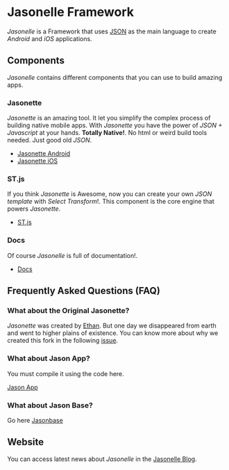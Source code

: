 # Jasonelle Framework

*Jasonelle* is a Framework that uses [JSON](https://www.json.org/) as the main language
to create *Android* and *iOS* applications.


## Components

*Jasonelle* contains different components that you can use to build amazing apps.

### Jasonette

*Jasonette* is an amazing tool. It let you simplify the complex process of
building native mobile apps. With *Jasonette* you have the power of *JSON + Javascript*
at your hands. **Totally Native!**. No html or weird build tools needed. Just
good old *JSON*.

- [Jasonette Android](https://github.com/jasonelle/jasonette-android)
- [Jasonette iOS](https://github.com/jasonelle/jasonette-ios)

### ST.js

If you think *Jasonette* is Awesome, now you can create your own *JSON template* with *Select Transform*!. This component is the core engine that powers *Jasonette*.

- [ST.js](https://github.com/jasonelle/st.js)

### Docs

Of course *Jasonelle* is full of documentation!.

- [Docs](https://github.com/jasonelle/docs)


## Frequently Asked Questions (FAQ)


### What about the Original Jasonette?

*Jasonette* was created by [Ethan](https://github.com/gliechtenstein). 
But one day we disappeared from earth and went to higher plains of existence. You can know more about why we created this fork in the following [issue](https://github.com/Jasonette/Jasonette/issues/23).

### What about Jason App?

You must compile it using the code here.

[Jason App](https://github.com/jasonelle/docs/tree/develop/examples/jasonette/apps/jason-app)

### What about Jason Base?

Go here
[Jasonbase](https://github.com/jasonelle/jasonbase)

## Website

You can access latest news about *Jasonelle* in the [Jasonelle Blog](https://jasonelle.com/blog/).
